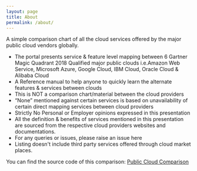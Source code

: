 ```yaml
---
layout: page
title: About
permalink: /about/
---
```

A simple comparison chart of all the cloud services offered by the major public cloud vendors globally. 

* The portal presents service & feature level mapping between 6 Gartner Magic Quadrant 2018 Qualified major public clouds i.e.Amazon Web Service, Microsoft Azure, Google Cloud, IBM Cloud, Oracle Cloud & Alibaba Cloud
* A Reference manual to help anyone to quickly learn the alternate features & services between clouds
* This is NOT a comparison chart/material between the cloud providers
* “None” mentioned against certain services is based on unavailability of certain direct mapping services between cloud providers
* Strictly No Personal or Employer opinions expressed in this presentation
* All the definition & benefits of services mentioned in this presentation are sourced from the respective cloud providers websites and documentations.
* For any queries or issues, please raise an issue here
* Listing doesn't include third party services offered through cloud market places.

You can find the source code of this comparison:
[Public Cloud Comparison](https://github.com/ilyas-it83/CloudComparer/)

